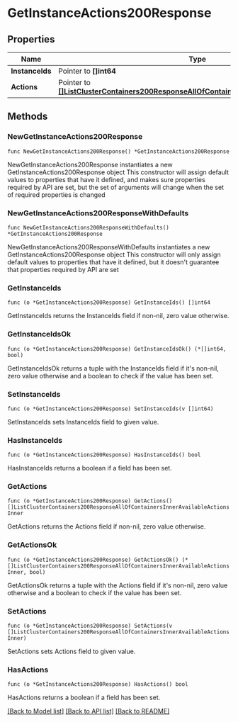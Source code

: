 # GetInstanceActions200Response

## Properties

Name | Type | Description | Notes
------------ | ------------- | ------------- | -------------
**InstanceIds** | Pointer to **[]int64** |  | [optional] 
**Actions** | Pointer to [**[]ListClusterContainers200ResponseAllOfContainersInnerAvailableActionsInner**](ListClusterContainers200ResponseAllOfContainersInnerAvailableActionsInner.md) |  | [optional] 

## Methods

### NewGetInstanceActions200Response

`func NewGetInstanceActions200Response() *GetInstanceActions200Response`

NewGetInstanceActions200Response instantiates a new GetInstanceActions200Response object
This constructor will assign default values to properties that have it defined,
and makes sure properties required by API are set, but the set of arguments
will change when the set of required properties is changed

### NewGetInstanceActions200ResponseWithDefaults

`func NewGetInstanceActions200ResponseWithDefaults() *GetInstanceActions200Response`

NewGetInstanceActions200ResponseWithDefaults instantiates a new GetInstanceActions200Response object
This constructor will only assign default values to properties that have it defined,
but it doesn't guarantee that properties required by API are set

### GetInstanceIds

`func (o *GetInstanceActions200Response) GetInstanceIds() []int64`

GetInstanceIds returns the InstanceIds field if non-nil, zero value otherwise.

### GetInstanceIdsOk

`func (o *GetInstanceActions200Response) GetInstanceIdsOk() (*[]int64, bool)`

GetInstanceIdsOk returns a tuple with the InstanceIds field if it's non-nil, zero value otherwise
and a boolean to check if the value has been set.

### SetInstanceIds

`func (o *GetInstanceActions200Response) SetInstanceIds(v []int64)`

SetInstanceIds sets InstanceIds field to given value.

### HasInstanceIds

`func (o *GetInstanceActions200Response) HasInstanceIds() bool`

HasInstanceIds returns a boolean if a field has been set.

### GetActions

`func (o *GetInstanceActions200Response) GetActions() []ListClusterContainers200ResponseAllOfContainersInnerAvailableActionsInner`

GetActions returns the Actions field if non-nil, zero value otherwise.

### GetActionsOk

`func (o *GetInstanceActions200Response) GetActionsOk() (*[]ListClusterContainers200ResponseAllOfContainersInnerAvailableActionsInner, bool)`

GetActionsOk returns a tuple with the Actions field if it's non-nil, zero value otherwise
and a boolean to check if the value has been set.

### SetActions

`func (o *GetInstanceActions200Response) SetActions(v []ListClusterContainers200ResponseAllOfContainersInnerAvailableActionsInner)`

SetActions sets Actions field to given value.

### HasActions

`func (o *GetInstanceActions200Response) HasActions() bool`

HasActions returns a boolean if a field has been set.


[[Back to Model list]](../README.md#documentation-for-models) [[Back to API list]](../README.md#documentation-for-api-endpoints) [[Back to README]](../README.md)


